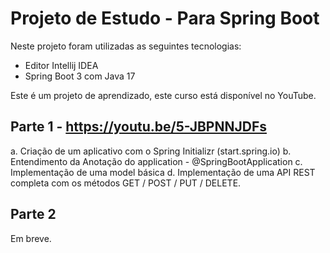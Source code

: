 # Projeto de Estudo - Para Spring Boot

Neste projeto foram utilizadas as seguintes tecnologias:
- Editor Intellij IDEA
- Spring Boot 3 com Java 17

Este é um projeto de aprendizado, este curso está disponível no YouTube.

## Parte 1 - https://youtu.be/5-JBPNNJDFs

a. Criação de um aplicativo com o Spring Initializr (start.spring.io)
b. Entendimento da Anotação do application - @SpringBootApplication
c. Implementação de uma model básica
d. Implementação de uma API REST completa com os métodos GET / POST / PUT / DELETE.

## Parte 2

Em breve.
